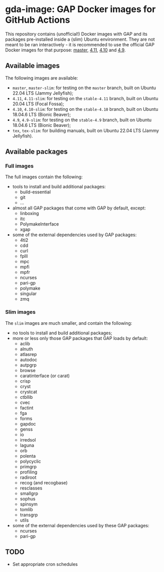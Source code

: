 # gda-image: GAP Docker images for GitHub Actions

This repository contains (unofficial!) Docker images with GAP and its packages pre-installed inside a (slim) Ubuntu environment. They are not meant to be ran interactively - it is recommended to use the official GAP Docker images for that purpose: [master](https://github.com/gap-system/gap-docker-master), [4.11](https://github.com/gap-system/gap-docker-stable-4.11), [4.10](https://github.com/gap-system/gap-docker-stable-4.10) and [4.9](https://github.com/gap-system/gap-docker-stable-4.9).

## Available images

The following images are available:

- `master`, `master-slim`: for testing on the `master` branch, built on Ubuntu 22.04 LTS (Jammy Jellyfish);
- `4.11`, `4.11-slim`: for testing on the `stable-4.11` branch, built on Ubuntu 20.04 LTS (Focal Fossa);
- `4.10`, `4.10-slim`: for testing on the `stable-4.10` branch, built on Ubuntu 18.04.6 LTS (Bionic Beaver);
- `4.9`, `4.9-slim`: for testing on the `stable-4.9` branch, built on Ubuntu 18.04.6 LTS (Bionic Beaver);
- `tex`, `tex-slim`: for building manuals, built on Ubuntu 22.04 LTS (Jammy Jellyfish).

## Available packages

### Full images

The full images contain the following:
  * tools to install and build additional packages:
    * build-essential
    * git
    * ...
  * almost all GAP packages that come with GAP by default, except:
    * linboxing
    * itc
    * PolymakeInterface
    * xgap
  * some of the external dependencies used by GAP packages:
    * 4ti2
    * cdd
    * curl
    * fplll
    * mpc
    * mpfi
    * mpfr
    * ncurses
    * pari-gp
    * polymake
    * singular
    * zmq
  
### Slim images
  
The `slim` images are much smaller, and contain the following:
  * no tools to install and build additional packages;
  * more or less only those GAP packages that GAP loads by default:
    * aclib
    * alnuth
    * atlasrep
    * autodoc
    * autpgrp
    * browse
    * caratinterface (or carat)
    * crisp
    * cryst
    * crystcat
    * ctbllib
    * cvec
    * factint
    * fga
    * forms
    * gapdoc
    * genss
    * io
    * irredsol
    * laguna
    * orb
    * polenta
    * polycyclic
    * primgrp
    * profiling
    * radiroot
    * recog (and recogbase)
    * resclasses
    * smallgrp
    * sophus
    * spinsym
    * tomlib
    * transgrp
    * utils
  * some of the external dependencies used by these GAP packages:
    * ncurses
    * pari-gp

## TODO
- Set appropriate cron schedules
